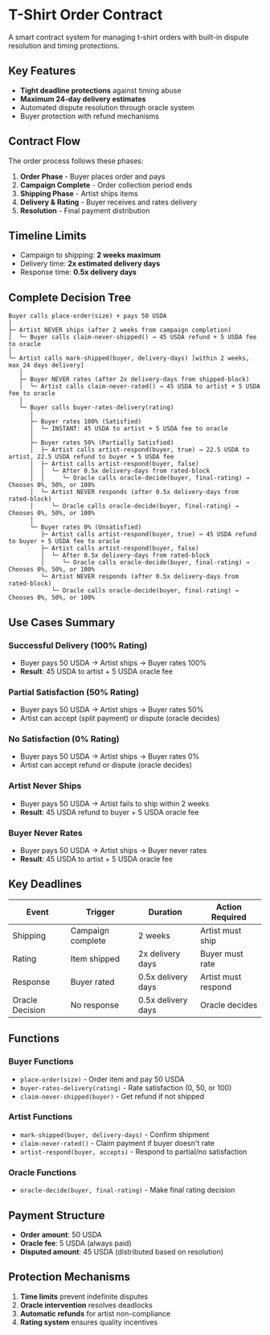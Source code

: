 # T-Shirt Order Contract

A smart contract system for managing t-shirt orders with built-in dispute resolution and timing protections.

## Key Features

- **Tight deadline protections** against timing abuse
- **Maximum 24-day delivery estimates**
- Automated dispute resolution through oracle system
- Buyer protection with refund mechanisms

## Contract Flow

The order process follows these phases:

1. **Order Phase** - Buyer places order and pays
2. **Campaign Complete** - Order collection period ends
3. **Shipping Phase** - Artist ships items
4. **Delivery & Rating** - Buyer receives and rates delivery
5. **Resolution** - Final payment distribution

## Timeline Limits

- Campaign to shipping: **2 weeks maximum**
- Delivery time: **2x estimated delivery days**
- Response time: **0.5x delivery days**

## Complete Decision Tree

```
Buyer calls place-order(size) + pays 50 USDA
│
├─ Artist NEVER ships (after 2 weeks from campaign completion)
│  └─ Buyer calls claim-never-shipped() → 45 USDA refund + 5 USDA fee to oracle
│
└─ Artist calls mark-shipped(buyer, delivery-days) [within 2 weeks, max 24 days delivery]
   │
   ├─ Buyer NEVER rates (after 2x delivery-days from shipped-block)
   │  └─ Artist calls claim-never-rated() → 45 USDA to artist + 5 USDA fee to oracle
   │
   └─ Buyer calls buyer-rates-delivery(rating)
      │
      ├─ Buyer rates 100% (Satisfied)
      │  └─ INSTANT: 45 USDA to artist + 5 USDA fee to oracle
      │
      ├─ Buyer rates 50% (Partially Satisfied)
      │  ├─ Artist calls artist-respond(buyer, true) → 22.5 USDA to artist, 22.5 USDA refund to buyer + 5 USDA fee
      │  ├─ Artist calls artist-respond(buyer, false)
      │  │  └─ After 0.5x delivery-days from rated-block
      │  │     └─ Oracle calls oracle-decide(buyer, final-rating) → Chooses 0%, 50%, or 100%
      │  └─ Artist NEVER responds (after 0.5x delivery-days from rated-block)
      │     └─ Oracle calls oracle-decide(buyer, final-rating) → Chooses 0%, 50%, or 100%
      │
      └─ Buyer rates 0% (Unsatisfied)
         ├─ Artist calls artist-respond(buyer, true) → 45 USDA refund to buyer + 5 USDA fee to oracle
         ├─ Artist calls artist-respond(buyer, false)
         │  └─ After 0.5x delivery-days from rated-block
         │     └─ Oracle calls oracle-decide(buyer, final-rating) → Chooses 0%, 50%, or 100%
         └─ Artist NEVER responds (after 0.5x delivery-days from rated-block)
            └─ Oracle calls oracle-decide(buyer, final-rating) → Chooses 0%, 50%, or 100%
```

## Use Cases Summary

### Successful Delivery (100% Rating)

- Buyer pays 50 USDA → Artist ships → Buyer rates 100%
- **Result**: 45 USDA to artist + 5 USDA oracle fee

### Partial Satisfaction (50% Rating)

- Buyer pays 50 USDA → Artist ships → Buyer rates 50%
- Artist can accept (split payment) or dispute (oracle decides)

### No Satisfaction (0% Rating)

- Buyer pays 50 USDA → Artist ships → Buyer rates 0%
- Artist can accept refund or dispute (oracle decides)

### Artist Never Ships

- Buyer pays 50 USDA → Artist fails to ship within 2 weeks
- **Result**: 45 USDA refund to buyer + 5 USDA oracle fee

### Buyer Never Rates

- Buyer pays 50 USDA → Artist ships → Buyer never rates
- **Result**: 45 USDA to artist + 5 USDA oracle fee

## Key Deadlines

| Event           | Trigger           | Duration           | Action Required     |
| --------------- | ----------------- | ------------------ | ------------------- |
| Shipping        | Campaign complete | 2 weeks            | Artist must ship    |
| Rating          | Item shipped      | 2x delivery days   | Buyer must rate     |
| Response        | Buyer rated       | 0.5x delivery days | Artist must respond |
| Oracle Decision | No response       | 0.5x delivery days | Oracle decides      |

## Functions

### Buyer Functions

- `place-order(size)` - Order item and pay 50 USDA
- `buyer-rates-delivery(rating)` - Rate satisfaction (0, 50, or 100)
- `claim-never-shipped(buyer)` - Get refund if not shipped

### Artist Functions

- `mark-shipped(buyer, delivery-days)` - Confirm shipment
- `claim-never-rated()` - Claim payment if buyer doesn't rate
- `artist-respond(buyer, accepts)` - Respond to partial/no satisfaction

### Oracle Functions

- `oracle-decide(buyer, final-rating)` - Make final rating decision

## Payment Structure

- **Order amount**: 50 USDA
- **Oracle fee**: 5 USDA (always paid)
- **Disputed amount**: 45 USDA (distributed based on resolution)

## Protection Mechanisms

1. **Time limits** prevent indefinite disputes
2. **Oracle intervention** resolves deadlocks
3. **Automatic refunds** for artist non-compliance
4. **Rating system** ensures quality incentives
